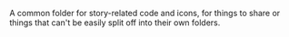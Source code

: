 A common folder for story-related code and icons, for things to share or things that can't be easily split off into their own folders.
